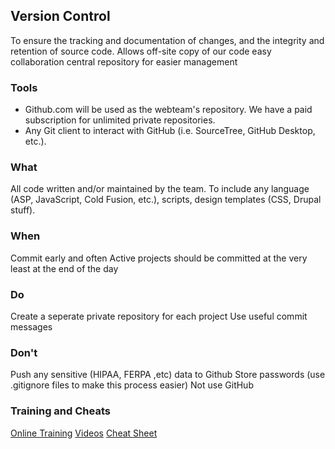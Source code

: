 ## Version Control
To ensure the tracking and documentation of changes, and the integrity and retention of source code.
  Allows 
    off-site copy of our code
    easy collaboration
    central repository for easier management
  
### Tools
- Github.com will be used as the webteam's repository.  We have a paid subscription for unlimited private repositories.
- Any Git client to interact with GitHub (i.e. SourceTree, GitHub Desktop, etc.).

### What
All code written and/or maintained by the team.  To include any language (ASP, JavaScript, Cold Fusion, etc.), scripts, design templates (CSS, Drupal stuff).

### When
Commit early and often
Active projects should be committed at the very least at the end of the day

### Do
Create a seperate private repository for each project
Use useful commit messages

### Don't
Push any sensitive (HIPAA, FERPA ,etc) data to Github
Store passwords (use .gitignore files to make this process easier)
Not use GitHub

### Training and Cheats
[Online Training](https://services.github.com/on-demand/)
[Videos](https://www.youtube.com/user/GitHubGuides)
[Cheat Sheet](https://education.github.com/git-cheat-sheet-education.pdf)


